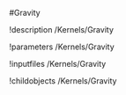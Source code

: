 <!-- MOOSE Object Documentation Stub: Remove this when content is added. -->
#Gravity

!description /Kernels/Gravity

!parameters /Kernels/Gravity

!inputfiles /Kernels/Gravity

!childobjects /Kernels/Gravity
